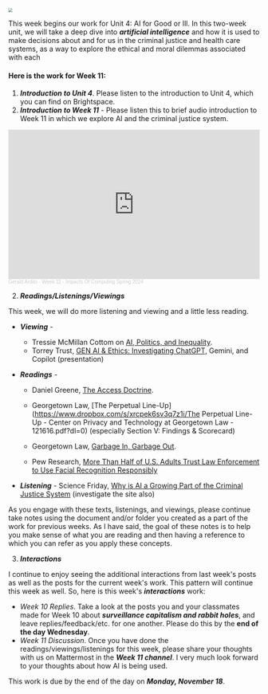 <img src="https://images.unsplash.com/photo-1589994965851-a8f479c573a9?q=80&w=2070&auto=format&fit=crop&ixlib=rb-4.0.3&ixid=M3wxMjA3fDB8MHxwaG90by1wYWdlfHx8fGVufDB8fHx8fA%3D%3D" style="zoom:50%;" >

This week begins  our work for Unit 4: AI for Good or Ill. In this two-week unit, we will take a deep dive into ***artificial intelligence*** and how it is used to make decisions about and for us in the criminal justice and health care systems, as a way to explore the ethical and moral dilemmas associated with each


#### Here is the work for Week 11:

1. ***Introduction to Unit 4***. Please listen to the introduction to Unit 4, which you can find on Brightspace.
1. ***Introduction to Week 11*** - Please listen this to brief audio introduction to Week 11 in which we explore AI and the criminal justice system.

<iframe width="100%" height="300" scrolling="no" frameborder="no" allow="autoplay" src="https://w.soundcloud.com/player/?url=https%3A//api.soundcloud.com/tracks/1777066965&color=%23ff5500&auto_play=false&hide_related=false&show_comments=true&show_user=true&show_reposts=false&show_teaser=true&visual=true"></iframe><div style="font-size: 10px; color: #cccccc;line-break: anywhere;word-break: normal;overflow: hidden;white-space: nowrap;text-overflow: ellipsis; font-family: Interstate,Lucida Grande,Lucida Sans Unicode,Lucida Sans,Garuda,Verdana,Tahoma,sans-serif;font-weight: 100;"><a href="https://soundcloud.com/gerald-ardito" title="Gerald Ardito" target="_blank" style="color: #cccccc; text-decoration: none;">Gerald Ardito</a> · <a href="https://soundcloud.com/gerald-ardito/week-11-impacts-of-computing-spring-2024" title="Week 11 - Impacts Of Computing Spring 2024" target="_blank" style="color: #cccccc; text-decoration: none;">Week 11 - Impacts Of Computing Spring 2024</a></div>


2. ***Readings/Listenings/Viewings***

This week, we will do more listening and viewing and a little less reading. 

* ***Viewing*** - 

  * Tressie McMillan Cottom on [AI, Politics, and Inequality](https://www.instagram.com/tressiemcphd/reel/DBKllBxIAJh/?ref=2ndbreakfast.audreywatters.com).
  * Torrey Trust, [GEN AI & Ethics: Investigating ChatGPT](https://manhattanville-my.sharepoint.com/:p:/g/personal/gerald_ardito_mville_edu/EfuQ5FAPsphPh7X2ZAeBP00Bsw_RE5TTNgIm3FbK73ofsw?e=gJLNZAg), Gemini, and Copilot (presentation)
* ***Readings*** - 

  * Daniel Greene, [The Access Doctrine](https://logicmag.io/distribution/the-access-doctrine/#:~:text=The%20access%20doctrine%20is).

  * Georgetown Law, [The Perpetual Line-Up](https://www.dropbox.com/s/xrcpek6sv3q7z1i/The Perpetual Line-Up - Center on Privacy and Technology at Georgetown Law - 121616.pdf?dl=0) (especially Section V: Findings & Scorecard)

  * Georgetown Law, [Garbage In, Garbage Out](https://www.flawedfacedata.com/).

  * Pew Research, [More Than Half of U.S. Adults Trust Law Enforcement to Use Facial Recognition Responsibly](https://www.dropbox.com/s/v50jkvdqnxsqy8a/09.05.19.facial_recognition_FULLREPORT_update.pdf?dl=0)
* ***Listening*** - Science Friday, [Why is AI a Growing Part of the Criminal Justice System](https://www.sciencefriday.com/segments/artificial-intelligence-is-a-growing-part-of-the-criminal-justice-system-should-we-be-worried/) (investigate the site also)

As you engage with these texts, listenings, and viewings, please continue take notes using the document and/or folder you created as a part of the work for previous weeks.  As I have said, the goal of these notes is to help you make sense of what you are reading and then having a reference to which you can refer as you apply these concepts. 

3. ***Interactions***

I continue to enjoy seeing the additional interactions from last week's posts as well as the posts for the current week's work. This pattern will continue this week as well. So, here is this week's ***interactions*** work:

- *Week 10 Replies*. Take a look at the posts you and your classmates made for Week 10 about ***surveillance capitalism and rabbit holes***, and leave replies/feedback/etc. for one another. Please do this by the **end of the day Wednesday**.
- *Week 11 Discussion*. Once you have done the readings/viewings/listenings for this week, please share your thoughts with us on Mattermost in the ***Week 11 channel***. I very much look forward to your thoughts about how AI is being used.

This work is due by the end of the day on ***Monday,  November 18***.